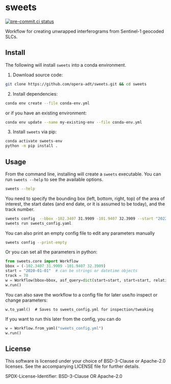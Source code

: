 # sweets
[![pre-commit.ci status](https://results.pre-commit.ci/badge/github/isce-framework/sweets/main.svg)](https://results.pre-commit.ci/latest/github/isce-framework/sweets/main)

Workflow for creating unwrapped interferograms from Sentinel-1 geocoded SLCs.



## Install

The following will install `sweets` into a conda environment.

1. Download source code:
```bash
git clone https://github.com/opera-adt/sweets.git && cd sweets
```
2. Install dependencies:
```bash
conda env create --file conda-env.yml
```

or if you have an existing environment:
```bash
conda env update --name my-existing-env --file conda-env.yml
```

3. Install `sweets` via pip:
```bash
conda activate sweets-env
python -m pip install .
```


## Usage

From the command line, installing will create a `sweets` executable. You can run `sweets --help` to see the available options.
```bash
sweets --help
```
You need to specify the bounding box (left, bottom, right, top) of the area of interest, the start dates (and end date, or it is assumed to be today), and the track number.

```bash
sweets config  --bbox -102.3407 31.9909 -101.9407 32.3909 --start "2022-10-15" --track 78
sweets run sweets_config.yaml
```

You can also print an empty config file to edit any parameters manually

```bash
sweets config --print-empty
```

Or you can set all the parameters in python:
```python
from sweets.core import Workflow
bbox = (-102.3407 31.9909 -101.9407 32.3909)
start = "2020-01-01"  # can be strings or datetime objects
track = 78
w = Workflow(bbox=bbox, asf_query=dict(start=start, start=start, relativeOrbit=track))
w.run()
```

You can also save the workflow to a config file for later use/to inspect or change parameters:
```
w.to_yaml()  # Saves to sweets_config.yml for inspection/tweaking
```

If you want to run this later from the config, you can do
```python
w = Workflow.from_yaml("sweets_config.yml")
w.run()
```



## License

This software is licensed under your choice of BSD-3-Clause or Apache-2.0 licenses. See the accompanying LICENSE file for further details.

SPDX-License-Identifier: BSD-3-Clause OR Apache-2.0
